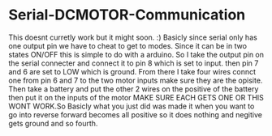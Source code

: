 # Serial-DCMOTOR-Communication

This doesnt curretly work but it might soon. :)
Basicly since serial only has one output pin we have to cheat to get to modes. Since it can be in two states ON/OFF 
this is simple to do with a arduino.
So I take the output pin on the serial connecter and connect it to pin 8 which is set to input.
then pin 7 and 6 are set to LOW which is ground. From there I take four wires connct one from pin 6 and 7 to the two motor
inputs make sure they are the opisite. Then take a battery and put the other 2 wires on the positive of the battery then put
it on the inputs of the motor MAKE SURE EACH GETS ONE OR THIS WONT WORK.So Basicly what you just did was made it when you want to go into reverse forward becomes all positive so it does nothing and negitive gets ground and so fourth.

